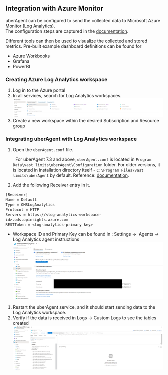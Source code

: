 ## Integration with Azure Monitor

uberAgent can be configured to send the collected data to Microsoft Azure Monitor (Log Analytics).    
The configuration steps are captured in the [documentation](https://docs.citrix.com/en-us/uberagent/current-release/installation/backend/configuring-microsoft-azure-oms-log-analytics).

Different tools can then be used to visualize the collected and stored metrics. Pre-built example dashboard definitions can be found for
* Azure Workbooks
* Grafana
* PowerBI


### Creating Azure Log Analytics workspace

1. Log in to the Azure portal
2. In all services, search for Log Analytics workspaces.
![image](img/LogAnalyticsWorkspaceSearch.png) 
3. Create a new workspace within the desired Subscription and Resource group

### Integrating uberAgent with Log Analytics workspace

1. Open the `uberAgent.conf` file.
   
       
For uberAgent 7.3 and above, `uberAgent.conf` is located in `Program Data\vast limits\uberAgent\Configuration` folder. For older versions, it is located in installation directory itself - `C:\Program Files\vast limits\uberAgent` by default. 
Reference:
[documentation](https://docs.citrix.com/en-us/uberagent/current-release/installation/installing-uberagent/installing-the-endpoint-agent#configuration).

2. Add the following Receiver entry in it.

```
[Receiver]
Name = Default
Type = OMSLogAnalytics
Protocol = HTTP				
Servers = https://<log-analytics-workspace-id>.ods.opinsights.azure.com
RESTToken = <log-analytics-primary key>
```
* Workspace ID and Primary Key can be found in : Settings →  Agents → Log Analytics agent instructions
![image](img/AzureWSAgentPage.png) 

1. Restart the uberAgent service, and it should start sending data to the Log Analytics workspace.
2. Verify if the data is received in Logs → Custom Logs to see the tables created
![image](img/AzureWSTables.png) 
   